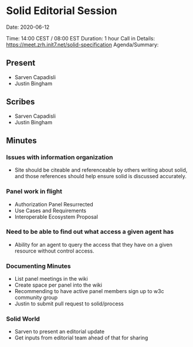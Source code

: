 # Solid Editorial Session

Date: 2020-06-12

Time: 14:00 CEST / 08:00 EST
Duration: 1 hour
Call in Details: https://meet.zrh.init7.net/solid-specification
Agenda/Summary:

## Present

* Sarven Capadisli
* Justin Bingham


## Scribes

* Sarven Capadisli
* Justin Bingham



## Minutes

### Issues with information organization
* Site should be citeable and referenceable by others writing about solid, and those references should help ensure solid is discussed accurately.

### Panel work in flight
* Authorization Panel Resurrected
* Use Cases and Requirements
* Interoperable Ecosystem Proposal

### Need to be able to find out what access a given agent has
* Ability for an agent to query the access that they have on a given resource without control access.

### Documenting Minutes
* List panel meetings in the wiki
* Create space per panel into the wiki
* Recommending to have active panel members sign up to w3c community group
* Justin to submit pull request to solid/process

### Solid World
* Sarven to present an editorial update
* Get inputs from editorial team ahead of that for sharing